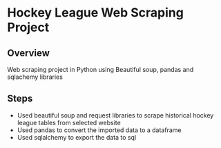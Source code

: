 # Hockey League Web Scraping Project

## Overview
Web scraping project in Python using Beautiful soup, pandas and sqlachemy libraries

## Steps
- Used beautiful soup and request libraries to scrape historical hockey league tables from selected website
- Used pandas to convert the imported data to a dataframe
- Used sqlalchemy to export the data to sql
